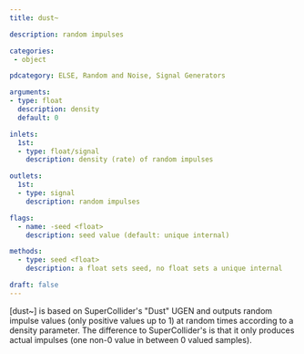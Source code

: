 ```yaml
---
title: dust~

description: random impulses

categories:
 - object

pdcategory: ELSE, Random and Noise, Signal Generators

arguments:
- type: float
  description: density
  default: 0

inlets:
  1st:
  - type: float/signal
    description: density (rate) of random impulses

outlets:
  1st:
  - type: signal
    description: random impulses

flags:
  - name: -seed <float>
    description: seed value (default: unique internal)

methods:
  - type: seed <float>
    description: a float sets seed, no float sets a unique internal

draft: false
---
```


[dust~] is based on SuperCollider's "Dust" UGEN and outputs random impulse values (only positive values up to 1) at random times according to a density parameter. The difference to SuperCollider's is that it only produces actual impulses (one non-0 value in between 0 valued samples).

